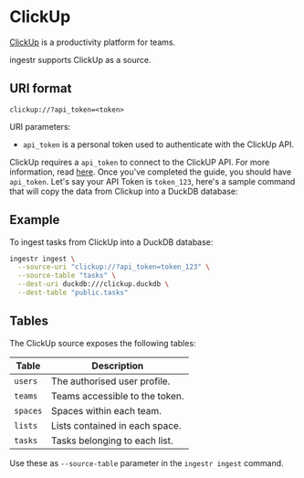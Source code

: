 # ClickUp
[ClickUp](https://clickup.com/) is a productivity platform for teams.

ingestr supports ClickUp as a source.

## URI format

```
clickup://?api_token=<token>
```

URI parameters:
- `api_token` is a personal token used to authenticate with the ClickUp API.

ClickUp requires a `api_token` to connect to the ClickUP API. For more information, read [here](https://developer.clickup.com/docs/authentication#generate-your-personal-api-token). Once you've completed the guide, you should have `api_token`. Let's say your API Token  is `token_123`, here's a sample command that will copy the data from Clickup into a DuckDB database:

## Example

To ingest tasks from ClickUp into a DuckDB database:

```sh
ingestr ingest \
  --source-uri "clickup://?api_token=token_123" \
  --source-table "tasks" \
  --dest-uri duckdb:///clickup.duckdb \
  --dest-table "public.tasks"
```

## Tables

The ClickUp source exposes the following tables:

| **Table** | **Description** |
|-----------|-----------------|
| `users`   | The authorised user profile. |
| `teams`   | Teams accessible to the token. |
| `spaces`  | Spaces within each team. |
| `lists`   | Lists contained in each space. |
| `tasks`   | Tasks belonging to each list. |

Use these as `--source-table` parameter in the `ingestr ingest` command.
